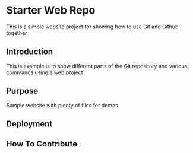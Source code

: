 # Starter Web Repo

This is a simple website project for
showing how to use Git and Github together

## Introduction

This is example is to show different parts
of the Git repository and various commands
using a web project

## Purpose

Sample website with plenty of files for demos

## Deployment

## How To Contribute